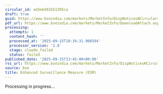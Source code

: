 ```yaml
---
circular_id: ad3ebd91b51395ca
draft: true
guid: https://www.bseindia.com/markets/MarketInfo/DispNoticesNCirculars.aspx?Noticeid={F24EA112-2DD7-45FC-8E39-5F2EF3EC20D9}&noticeno=20250915-63&dt=09/15/2025&icount=63&totcount=81&flag=0
pdf_url: https://www.bseindia.com/markets/MarketInfo/DownloadAttach.aspx?id=20250915-63&attachedId=06640e14-4681-4da0-b60c-85fe79b7c2c8
processing:
  attempts: 1
  content_hash: ''
  processed_at: '2025-09-15T18:34:31.906594'
  processor_version: '2.0'
  stage: claude_failed
  status: failed
published_date: '2025-09-15T13:45:00+00:00'
rss_url: https://www.bseindia.com/markets/MarketInfo/DispNoticesNCirculars.aspx?Noticeid={F24EA112-2DD7-45FC-8E39-5F2EF3EC20D9}&noticeno=20250915-63&dt=09/15/2025&icount=63&totcount=81&flag=0
source: bse
title: Enhanced Surveillance Measure (ESM)
---
```


Processing in progress...
